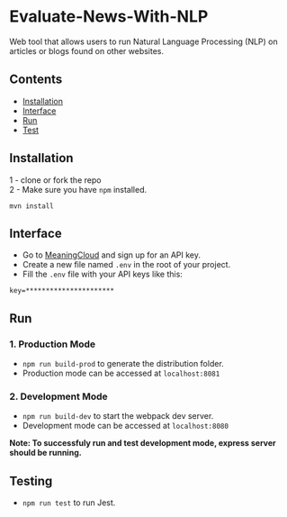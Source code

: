 # Evaluate-News-With-NLP
Web tool that allows users to run Natural Language Processing (NLP) on articles or blogs found on other websites.

## Contents

- [Installation](#installation)
- [Interface](#interface)
- [Run](#run)
- [Test](#test)

## Installation
1 - clone or fork the repo <br />
2 - Make sure you have `npm` installed.
```
mvn install
```
## Interface
- Go to [MeaningCloud](https://learn.meaningcloud.com) and sign up for an API key. 
- Create a new  file named `.env` in the root of your project.
- Fill the `.env` file with your API keys like this:

```
key=**********************
```
## Run
### 1. Production Mode
- `npm run build-prod` to generate the distribution folder.
- Production mode can be accessed at `localhost:8081`

### 2. Development Mode
- `npm run build-dev` to start the webpack dev server.
- Development mode can be accessed at `localhost:8080`

**Note: To successfuly run and test development mode, express server should be running.**

## Testing
- `npm run test` to run Jest.

